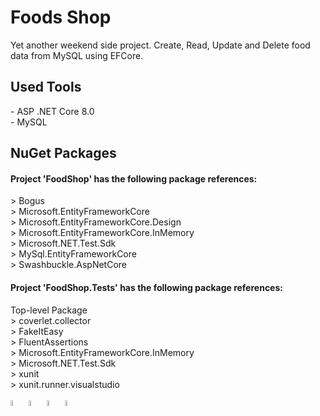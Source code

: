 # Foods Shop

Yet another weekend side project. Create, Read, Update and Delete food data from MySQL using EFCore.

<h2> Used Tools </h2>
- ASP .NET Core 8.0 <br/>
- MySQL <br/>

<h2> NuGet Packages </h2>
<h4>Project 'FoodShop' has the following package references:</h4>
> Bogus <br/>
> Microsoft.EntityFrameworkCore <br/>
> Microsoft.EntityFrameworkCore.Design <br/>
> Microsoft.EntityFrameworkCore.InMemory <br/>
> Microsoft.NET.Test.Sdk <br/>
> MySql.EntityFrameworkCore <br/>
> Swashbuckle.AspNetCore <br/>                      

<h4>Project 'FoodShop.Tests' has the following package references:</h4>
Top-level Package <br/>
> coverlet.collector <br/>
> FakeItEasy <br/>
> FluentAssertions <br/>
> Microsoft.EntityFrameworkCore.InMemory <br/>
> Microsoft.NET.Test.Sdk <br/>
> xunit <br/>
> xunit.runner.visualstudio <br/>

<div style="display: inline_block" class="flex-container"><br>
        <img align="center" alt="CSharp" height="5%" width="5%" <img
                src="https://cdn.jsdelivr.net/gh/devicons/devicon/icons/csharp/csharp-original.svg" />
        <img align="center" alt="DotNet" height="5%" width="5%" <img
                src="https://cdn.jsdelivr.net/gh/devicons/devicon/icons/dotnetcore/dotnetcore-original.svg" />
        <img align="center" alt="MySQL" height="5%" width="5%" <img
                src="https://cdn.jsdelivr.net/gh/devicons/devicon@latest/icons/mysql/mysql-original-wordmark.svg" />
	<img align="center" alt="Linux" height="5%" width="5%" <img
                src="https://cdn.jsdelivr.net/gh/devicons/devicon/icons/linux/linux-original.svg" />
</div>
